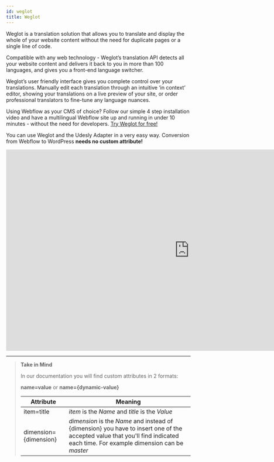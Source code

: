 ```yaml
---
id: weglot
title: Weglot
---
```


Weglot is a translation solution that allows you to translate and display the whole of your website content without the need for duplicate pages or a single line of code.

Compatible with any web technology - Weglot’s translation API detects all your website content and delivers it back to you in more than 100 languages, and gives you a front-end language switcher.

Weglot’s user friendly interface gives you complete control over your translations. Manually edit each translation through an intuitive ‘in context’ editor, showing your translations on a live preview of your site, or order professional translators to fine-tune any language nuances.

Using Webflow as your CMS of choice? Follow our simple 4 step installation video and have a multilingual Webflow site up and running in under 10 minutes - without the need for developers. [Try Weglot for free!](https://weglot.com/?fp_ref=udesly)

You can use Weglot and the Udesly Adapter in a very easy way. Conversion from Webflow to WordPress **needs no custom attribute!**


<iframe width="1000" height="550" src="https://www.youtube.com/embed/elLi7Ztnd8s" frameborder="0" allow="accelerometer; autoplay; encrypted-media; gyroscope; picture-in-picture" allowfullscreen></iframe>

---------
> **Take in Mind**
>
> In our documentation you will find custom attributes in 2 formats:
>
> **name=value** or **name={dynamic-value}**
>
>
> **Attribute**             | **Meaning** | 
> -------------             | --------------- |
> | item=title              | *item* is the *Name* and *title* is the *Value* |
> | dimension={dimension}   | *dimension* is the *Name* and instead of {dimension} you have to insert one of the accepted value that you'll find indicated each time. For example dimension can be *master*|